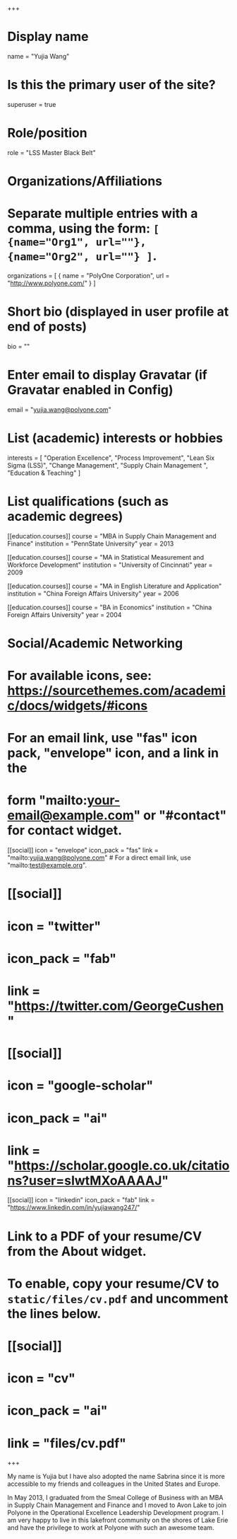 +++
# Display name
name = "Yujia Wang"

# Is this the primary user of the site?
superuser = true

# Role/position
role = "LSS Master Black Belt"

# Organizations/Affiliations
#   Separate multiple entries with a comma, using the form: `[ {name="Org1", url=""}, {name="Org2", url=""} ]`.
organizations = [ { name = "PolyOne Corporation", url = "http://www.polyone.com/" } ]

# Short bio (displayed in user profile at end of posts)
bio = ""

# Enter email to display Gravatar (if Gravatar enabled in Config)
email = "yujia.wang@polyone.com"

# List (academic) interests or hobbies
interests = [
  "Operation Excellence",
  "Process Improvement",
  "Lean Six Sigma (LSS)",
  "Change Management",
  "Supply Chain Management ",
  "Education & Teaching"
]

# List qualifications (such as academic degrees)
[[education.courses]]
  course = "MBA in Supply Chain Management and Finance"
  institution = "PennState University"
  year = 2013

[[education.courses]]
  course = "MA in Statistical Measurement and Workforce Development"
  institution = "University of Cincinnati"
  year = 2009

[[education.courses]]
  course = "MA in English Literature and Application"
  institution = "China Foreign Affairs University"
  year = 2006

  [[education.courses]]
  course = "BA in Economics"
  institution = "China Foreign Affairs University"
  year = 2004

# Social/Academic Networking
# For available icons, see: https://sourcethemes.com/academic/docs/widgets/#icons
#   For an email link, use "fas" icon pack, "envelope" icon, and a link in the
#   form "mailto:your-email@example.com" or "#contact" for contact widget.

[[social]]
  icon = "envelope"
  icon_pack = "fas"
  link = "mailto:yujia.wang@polyone.com"  # For a direct email link, use "mailto:test@example.org".

# [[social]]
#   icon = "twitter"
#   icon_pack = "fab"
#   link = "https://twitter.com/GeorgeCushen"

#   [[social]]
#     icon = "google-scholar"
#     icon_pack = "ai"
#     link = "https://scholar.google.co.uk/citations?user=sIwtMXoAAAAJ"

[[social]]
  icon = "linkedin"
  icon_pack = "fab"
  link = "https://www.linkedin.com/in/yujiawang247/"

# Link to a PDF of your resume/CV from the About widget.
# To enable, copy your resume/CV to `static/files/cv.pdf` and uncomment the lines below.
# [[social]]
#   icon = "cv"
#   icon_pack = "ai"
#   link = "files/cv.pdf"

+++

My name is Yujia but I have also adopted the name Sabrina since it is more accessible to my friends and colleagues in the United States and Europe.

In May 2013, I graduated from the Smeal College of Business with an MBA in Supply Chain Management and Finance and I moved to Avon Lake to join Polyone in the Operational Excellence Leadership Development program. I am very happy to live in this lakefront community on the shores of Lake Erie and have the privilege to work at Polyone with such an awesome team.
